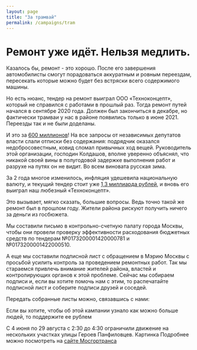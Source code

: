 ```yaml
---
layout: page
title: "За трамвай"
permalink: /campaigns/tram
---
```

# Ремонт уже идёт. Нельзя медлить.

Казалось бы, ремонт - это хорошо. После его завершения автомобилисты смогут порадоваться аккуратным и ровным переездам, пересекать которые можно будет без встряски всего содержимого машины.

Но есть нюанс, тендер на ремонт выиграл ООО «Техноконцепт», который не справился с работами в прошлый раз. Тогда ремонт путей начался в сентябре 2020 года. Должен был закончиться в декабре, но фактически трамваи у нас в районе появились только в июне 2021. Переезды так и не были доделаны.

И это за [600 миллионов](https://zakupki.gov.ru/epz/order/notice/ea20/view/common-info.html?regNumber=0173200001420000781)! На все запросы от независимых депутатов власти слали отписки без содержания: подрядчик оказался недобросовестным, ковид сломал привычных ход вещей. Руководитель этой организации, господин Колдашов, вполне уверенно объяснял, что никакой своей вины в полугодовой задержке выполнения работ и разрухе на путях он не видит. Во всем виновата русская зима.

За 2 года многое изменилось, инфляция удешевила национальную валюту, и текущий тендер стоит уже [1,3 миллиарда рублей](https://zakupki.gov.ru/epz/order/notice/ea20/view/common-info.html?regNumber=0173200001422000510), и вновь его выиграл наш любезный «Техноконцепт».

Это вызывает, мягко сказать, большие вопросы. Ведь точно такой же ремонт был в прошлом году. Жители района рискуют получить ничего за деньги из госбюжета.

Мы составили письмо в контрольно-счетную палату города Москвы, чтобы они провели проверку эффективности расходования бюджетных средств по тендерам №0173200001420000781 и №0173200001422000510.

А еще мы составили подписной лист с обращением в Мэрию Москвы с просьбой усилить контроль за проведением ремонтных работ. Так мы стараемся привлечь внимание жителей района, властей и контролирующих органов к этой проблеме. 
Сейчас мы собираем подписи и, если вы хотите помочь нам с этим, то распечатайте подписной лист и соберите подписи друзей и соседей. 

Передать собранные листы можно, связавшись с нами:

Если вы хотите, чтобы об этой кампании узнало как можно больше людей, то поддержите ее рублем

С 4 июня по 29 августа с 2:30 до 4:30 ограничили движение на нескольких участках улицы Героев Панфиловцев.
Картинка
Подробнее можно посмотреть на [сайте Мосгортранса](https://transport.mos.ru/mostrans/all_news/110335)
